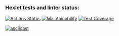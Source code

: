 ### Hexlet tests and linter status:
[![Actions Status](https://github.com/BoCXoD-man/python-project-50/workflows/hexlet-check/badge.svg)](https://github.com/BoCXoD-man/python-project-50/actions)  [![Maintainability](https://api.codeclimate.com/v1/badges/a7501c7ac4ad09554a14/maintainability)](https://codeclimate.com/github/BoCXoD-man/python-project-50/maintainability)  [![Test Coverage](https://api.codeclimate.com/v1/badges/a7501c7ac4ad09554a14/test_coverage)](https://codeclimate.com/github/BoCXoD-man/python-project-50/test_coverage)


[![asciicast](https://asciinema.org/a/aBX4ELsZFzOCub5GMHMHEfXvd.svg)](https://asciinema.org/a/aBX4ELsZFzOCub5GMHMHEfXvd)
